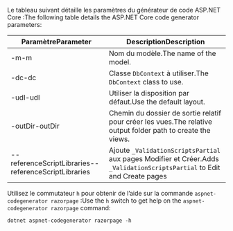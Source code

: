 <span data-ttu-id="7ca64-101">Le tableau suivant détaille les paramètres du générateur de code ASP.NET Core :</span><span class="sxs-lookup"><span data-stu-id="7ca64-101">The following table details the ASP.NET Core code generator parameters:</span></span>

| <span data-ttu-id="7ca64-102">Paramètre</span><span class="sxs-lookup"><span data-stu-id="7ca64-102">Parameter</span></span>               | <span data-ttu-id="7ca64-103">Description</span><span class="sxs-lookup"><span data-stu-id="7ca64-103">Description</span></span>|
| ----------------- | ------------ |
| <span data-ttu-id="7ca64-104">-m</span><span class="sxs-lookup"><span data-stu-id="7ca64-104">-m</span></span>  | <span data-ttu-id="7ca64-105">Nom du modèle.</span><span class="sxs-lookup"><span data-stu-id="7ca64-105">The name of the model.</span></span> |
| <span data-ttu-id="7ca64-106">-dc</span><span class="sxs-lookup"><span data-stu-id="7ca64-106">-dc</span></span>  | <span data-ttu-id="7ca64-107">Classe `DbContext` à utiliser.</span><span class="sxs-lookup"><span data-stu-id="7ca64-107">The `DbContext` class to use.</span></span> |
| <span data-ttu-id="7ca64-108">-udl</span><span class="sxs-lookup"><span data-stu-id="7ca64-108">-udl</span></span> | <span data-ttu-id="7ca64-109">Utiliser la disposition par défaut.</span><span class="sxs-lookup"><span data-stu-id="7ca64-109">Use the default layout.</span></span> |
| <span data-ttu-id="7ca64-110">-outDir</span><span class="sxs-lookup"><span data-stu-id="7ca64-110">-outDir</span></span> | <span data-ttu-id="7ca64-111">Chemin du dossier de sortie relatif pour créer les vues.</span><span class="sxs-lookup"><span data-stu-id="7ca64-111">The relative output folder path to create the views.</span></span> |
| <span data-ttu-id="7ca64-112">--referenceScriptLibraries</span><span class="sxs-lookup"><span data-stu-id="7ca64-112">--referenceScriptLibraries</span></span> | <span data-ttu-id="7ca64-113">Ajoute `_ValidationScriptsPartial` aux pages Modifier et Créer.</span><span class="sxs-lookup"><span data-stu-id="7ca64-113">Adds `_ValidationScriptsPartial` to Edit and Create pages</span></span> |

<span data-ttu-id="7ca64-114">Utilisez le commutateur `h` pour obtenir de l’aide sur la commande `aspnet-codegenerator razorpage` :</span><span class="sxs-lookup"><span data-stu-id="7ca64-114">Use the `h` switch to get help on the `aspnet-codegenerator razorpage` command:</span></span>

```console
dotnet aspnet-codegenerator razorpage -h
```
